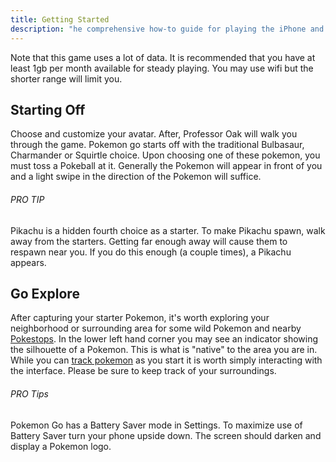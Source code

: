 ```yaml
---
title: Getting Started
description: "he comprehensive how-to guide for playing the iPhone and Android app game Pokemon Go."
---
```


Note that this game uses a lot of data. It is recommended that you have at least 1gb per month available for steady playing. You may use wifi but the shorter range will limit you.

## Starting Off
Choose and customize your avatar. After, Professor Oak will walk you through the game. Pokemon go starts off with the traditional Bulbasaur, Charmander or Squirtle choice. Upon choosing one of these pokemon, you must toss a Pokeball at it. Generally the Pokemon will appear in front of you and a light swipe in the direction of the Pokemon will suffice.

###### PRO TIP
Pikachu is a hidden fourth choice as a starter. To make Pikachu spawn, walk away from the starters. Getting far enough away will cause them to respawn near you. If you do this enough (a couple times), a Pikachu appears.

## Go Explore
After capturing your starter Pokemon, it's worth exploring your neighborhood or surrounding area for some wild Pokemon and nearby [Pokestops](/glossary/pokestops/). In the lower left hand corner you may see an indicator showing the silhouette of a Pokemon. This is what is "native" to the area you are in. While you can [track pokemon](/how-to-track-pokemon/) as you start it is worth simply interacting with the interface. Please be sure to keep track of your surroundings.

###### PRO Tips
Pokemon Go has a Battery Saver mode in Settings. To maximize use of Battery Saver turn your phone upside down. The screen should darken and display a Pokemon logo.
